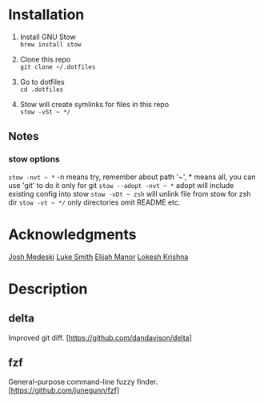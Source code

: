 # Installation
1. Install GNU Stow \
`brew install stow`

2. Clone this repo \
`git clone ~/.dotfiles`

3. Go to dotfiles \
`cd .dotfiles`

4. Stow will create symlinks for files in this repo \
`stow -vSt ~ */`

## Notes

### stow options
`stow -nvt ~ *` -n means try, remember about path '~', * means all, you can use 'git' to do it only for git
`stow --adopt -nvt ~ *` adopt will include existing config into stow
`stow -vDt ~ zsh` will unlink file from stow for zsh dir
`stow -vt ~ */` only directories omit README etc.

# Acknowledgments

[Josh Medeski](https://github.com/joshmedeski/dotfiles)
[Luke Smith](https://github.com/LukeSmithxyz/voidrice)
[Elijah Manor](https://www.youtube.com/@ElijahManor)
[Lokesh Krishna](https://github.com/lokesh-krishna/dotfiles)

# Description

## delta

Improved git diff.
[https://github.com/dandavison/delta]

## fzf

General-purpose command-line fuzzy finder.
[https://github.com/junegunn/fzf]
